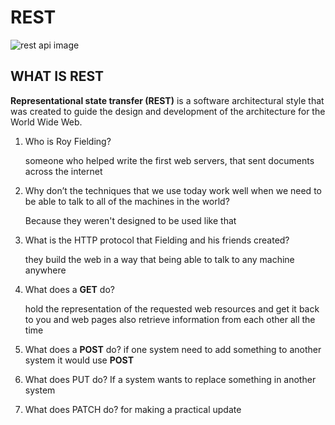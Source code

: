 # REST

![rest api image](https://www.altexsoft.com/media/2021/03/word-image.png)

## WHAT IS **REST**

**Representational state transfer (REST)** is a software architectural style that was created to guide the design and development of the architecture for the World Wide Web.

1. Who is Roy Fielding?

   someone who helped write the first web servers, that sent documents across the internet

2. Why don’t the techniques that we use today work well when we need to be able to talk to all of the machines in the world?

   Because they weren't designed to be used like that

3. What is the HTTP protocol that Fielding and his friends created?

   they build the web in a way that being able to talk to any machine anywhere

4. What does a **GET** do?

   hold the representation of the requested web resources and get it back to you
   and web pages also retrieve information from each other all the time

5. What does a **POST** do?
   if one system need to add something to another system it would use **POST**

6. What does PUT do?
   If a system wants to replace something in another system

7. What does PATCH do?
   for making a practical update
